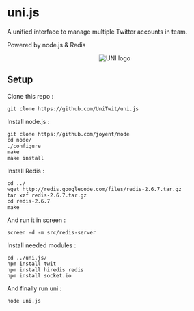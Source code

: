 uni.js
======

A unified interface to manage multiple Twitter accounts in team.

Powered by node.js & Redis

<p align="center">
  <img src="https://raw.github.com/UniTwit/uni.js/master/public/img/uni_487x230.png" alt="UNI logo"/>
</p>

## Setup


Clone this repo : 

	git clone https://github.com/UniTwit/uni.js

Install node.js : 

	git clone https://github.com/joyent/node
	cd node/
	./configure
	make
	make install

Install Redis : 

	cd ../
	wget http://redis.googlecode.com/files/redis-2.6.7.tar.gz
	tar xzf redis-2.6.7.tar.gz
	cd redis-2.6.7
	make

And run it in screen :

	screen -d -m src/redis-server

Install needed modules : 

	cd ../uni.js/
	npm install twit
	npm install hiredis redis
	npm install socket.io

And finally run uni : 

	node uni.js

